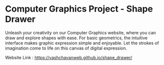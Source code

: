 # Computer Graphics Project - Shape Drawer

Unleash your creativity on our Computer Graphics website, where you can draw and explore shapes with ease. For basic geometrics, the intuitive interface makes graphic expression simple and enjoyable. Let the strokes of imagination come to life on this canvas of digital expression.

Website Link : https://yashchavanweb.github.io/shape_drawer/
